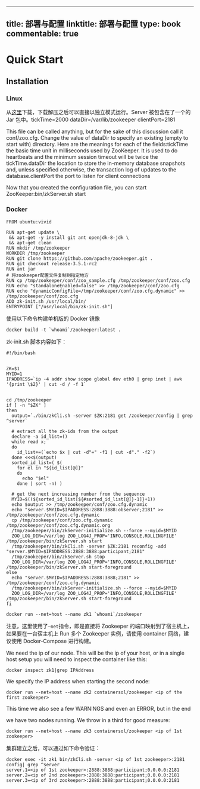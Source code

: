 
---
title: 部署与配置
linktitle: 部署与配置
type: book
commentable: true
---

# Quick Start

## Installation

### Linux

从[这里](http://zookeeper.apache.org/releases.html)下载，下载解压之后可以直接以独立模式运行。Server 被包含在了一个的 Jar 包中。tickTime=2000 dataDir=/var/lib/zookeeper clientPort=2181

This file can be called anything, but for the sake of this discussion call it conf/zoo.cfg. Change the value of dataDir to specify an existing (empty to start with) directory. Here are the meanings for each of the fields:tickTime the basic time unit in milliseconds used by ZooKeeper. It is used to do heartbeats and the minimum session timeout will be twice the tickTime.dataDir the location to store the in-memory database snapshots and, unless specified otherwise, the transaction log of updates to the database.clientPort the port to listen for client connections

Now that you created the configuration file, you can start ZooKeeper:bin/zkServer.sh start

### Docker

```shell
FROM ubuntu:vivid

RUN apt-get update \
 && apt-get -y install git ant openjdk-8-jdk \
 && apt-get clean
RUN mkdir /tmp/zookeeper
WORKDIR /tmp/zookeeper
RUN git clone https://github.com/apache/zookeeper.git .
RUN git checkout release-3.5.1-rc2
RUN ant jar
# 将zookeeper配置文件复制到指定地方
RUN cp /tmp/zookeeper/conf/zoo_sample.cfg /tmp/zookeeper/conf/zoo.cfg
RUN echo "standaloneEnabled=false" >> /tmp/zookeeper/conf/zoo.cfg
RUN	echo "dynamicConfigFile=/tmp/zookeeper/conf/zoo.cfg.dynamic" >> /tmp/zookeeper/conf/zoo.cfg
ADD zk-init.sh /usr/local/bin/
ENTRYPOINT ["/usr/local/bin/zk-init.sh"]
```

使用以下命令构建单机版的 Docker 镜像

```
docker build -t `whoami`/zookeeper:latest .
```

zk-init.sh 脚本内容如下：

```shell
#!/bin/bash


ZK=$1
MYID=1
IPADDRESS=`ip -4 addr show scope global dev eth0 | grep inet | awk '{print \$2}' | cut -d / -f 1`


cd /tmp/zookeeper
if [ -n "$ZK" ]
then
  output=`./bin/zkCli.sh -server $ZK:2181 get /zookeeper/config | grep ^server`

  # extract all the zk-ids from the output
  declare -a id_list=()
  while read x;
  do
    id_list+=(`echo $x | cut -d"=" -f1 | cut -d"." -f2`)
  done <<<$(output)
  sorted_id_list=( $(
    for el in "${id_list[@]}"
    do
      echo "$el"
    done | sort -n) )

  # get the next increasing number from the sequence
  MYID=$((${sorted_id_list[${#sorted_id_list[@]}-1]}+1))
  echo $output >> /tmp/zookeeper/conf/zoo.cfg.dynamic
  echo "server.$MYID=$IPADDRESS:2888:3888:observer;2181" >> /tmp/zookeeper/conf/zoo.cfg.dynamic
  cp /tmp/zookeeper/conf/zoo.cfg.dynamic /tmp/zookeeper/conf/zoo.cfg.dynamic.org
  /tmp/zookeeper/bin/zkServer-initialize.sh --force --myid=$MYID
  ZOO_LOG_DIR=/var/log ZOO_LOG4J_PROP='INFO,CONSOLE,ROLLINGFILE' /tmp/zookeeper/bin/zkServer.sh start
  /tmp/zookeeper/bin/zkCli.sh -server $ZK:2181 reconfig -add "server.$MYID=$IPADDRESS:2888:3888:participant;2181"
  /tmp/zookeeper/bin/zkServer.sh stop
  ZOO_LOG_DIR=/var/log ZOO_LOG4J_PROP='INFO,CONSOLE,ROLLINGFILE' /tmp/zookeeper/bin/zkServer.sh start-foreground
else
  echo "server.$MYID=$IPADDRESS:2888:3888;2181" >> /tmp/zookeeper/conf/zoo.cfg.dynamic
  /tmp/zookeeper/bin/zkServer-initialize.sh --force --myid=$MYID
  ZOO_LOG_DIR=/var/log ZOO_LOG4J_PROP='INFO,CONSOLE,ROLLINGFILE' /tmp/zookeeper/bin/zkServer.sh start-foreground
fi
```

```
docker run --net=host --name zk1 `whoami`/zookeeper
```

注意，这里使用了`—net`指令，即是直接将 Zookeeper 的端口映射到了宿主机上，如果要在一台宿主机上 Run 多个 Zookeeper 实例，请使用 container 网络，建议使用 Docker-Compose 进行构建。

We need the ip of our node. This will be the ip of your host, or in a single host setup you will need to inspect the container like this:

```
docker inspect zk1|grep IPAddress
```

We specify the IP address when starting the second node:

```
docker run --net=host --name zk2 containersol/zookeeper <ip of the first zookeeper>
```

This time we also see a few WARNINGS and even an ERROR, but in the end

we have two nodes running. We throw in a third for good measure:

```
docker run --net=host --name zk3 containersol/zookeeper <ip of 1st zookeeper>
```

集群建立之后，可以通过如下命令验证：

```shell
docker exec -it zk1 bin/zkCli.sh -server <ip of 1st zookeeper>:2181 config| grep ^server
server.1=<ip of 1st zookeeper>:2888:3888:participant;0.0.0.0:2181
server.2=<ip of 2nd zookeeper>:2888:3888:participant;0.0.0.0:2181
server.3=<ip of 3rd zookeeper>:2888:3888:participant;0.0.0.0:2181
```

    